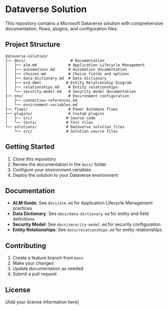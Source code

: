 # Dataverse Solution

This repository contains a Microsoft Dataverse solution with comprehensive documentation, flows, plugins, and configuration files.

## Project Structure

```
dataverse-solution/
├── docs/                    # Documentation
│   ├── alm.md              # Application Lifecycle Management
│   ├── automations.md      # Automation documentation
│   ├── choices.md          # Choice fields and options
│   ├── data-dictionary.md  # Data dictionary
│   ├── erd.dbml           # Entity Relationship Diagram
│   ├── relationships.md    # Entity relationships
│   └── security-model.md   # Security model documentation
├── env/                    # Environment configuration
│   ├── connection-references.md
│   └── environment-variables.md
├── flows/                  # Power Automate flows
├── plugins/                # Custom plugins
│   ├── src/               # Source code
│   └── tests/             # Test files
└── solutions/             # Dataverse solution files
    └── src/               # Solution source files
```

## Getting Started

1. Clone this repository
2. Review the documentation in the `docs/` folder
3. Configure your environment variables
4. Deploy the solution to your Dataverse environment

## Documentation

- **ALM Guide**: See `docs/alm.md` for Application Lifecycle Management practices
- **Data Dictionary**: See `docs/data-dictionary.md` for entity and field definitions
- **Security Model**: See `docs/security-model.md` for security configuration
- **Entity Relationships**: See `docs/relationships.md` for entity relationships

## Contributing

1. Create a feature branch from `main`
2. Make your changes
3. Update documentation as needed
4. Submit a pull request

## License

[Add your license information here]
